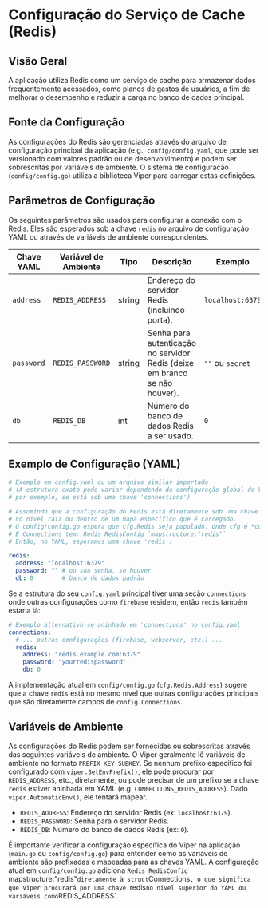 # Configuração do Serviço de Cache (Redis)

## Visão Geral

A aplicação utiliza Redis como um serviço de cache para armazenar dados frequentemente acessados, como planos de gastos de usuários, a fim de melhorar o desempenho e reduzir a carga no banco de dados principal.

## Fonte da Configuração

As configurações do Redis são gerenciadas através do arquivo de configuração principal da aplicação (e.g., `config/config.yaml`, que pode ser versionado com valores padrão ou de desenvolvimento) e podem ser sobrescritas por variáveis de ambiente. O sistema de configuração (`config/config.go`) utiliza a biblioteca Viper para carregar estas definições.

## Parâmetros de Configuração

Os seguintes parâmetros são usados para configurar a conexão com o Redis. Eles são esperados sob a chave `redis` no arquivo de configuração YAML ou através de variáveis de ambiente correspondentes.

| Chave YAML | Variável de Ambiente | Tipo   | Descrição                                                            | Exemplo         |
|------------|----------------------|--------|----------------------------------------------------------------------|-----------------|
| `address`  | `REDIS_ADDRESS`      | string | Endereço do servidor Redis (incluindo porta).                      | `localhost:6379`|
| `password` | `REDIS_PASSWORD`     | string | Senha para autenticação no servidor Redis (deixe em branco se não houver). | `""` ou `secret`|
| `db`       | `REDIS_DB`           | int    | Número do banco de dados Redis a ser usado.                          | `0`             |

## Exemplo de Configuração (YAML)

```yaml
# Exemplo em config.yaml ou um arquivo similar importado
# (A estrutura exata pode variar dependendo da configuração global do Viper,
# por exemplo, se está sob uma chave 'connections')

# Assumindo que a configuração do Redis está diretamente sob uma chave 'redis'
# no nível raiz ou dentro de um mapa específico que é carregado.
# O config/config.go espera que cfg.Redis seja populado, onde cfg é *config.Connections.
# E Connections tem: Redis RedisConfig `mapstructure:"redis"`
# Então, no YAML, esperamos uma chave 'redis':

redis:
  address: "localhost:6379"
  password: "" # ou sua senha, se houver
  db: 0        # banco de dados padrão
```

Se a estrutura do seu `config.yaml` principal tiver uma seção `connections` onde outras configurações como `firebase` residem, então `redis` também estaria lá:

```yaml
# Exemplo alternativo se aninhado em 'connections' no config.yaml
connections:
  # ... outras configurações (firebase, webserver, etc.) ...
  redis:
    address: "redis.example.com:6379"
    password: "yourredispassword"
    db: 0
```
A implementação atual em `config/config.go` (`cfg.Redis.Address`) sugere que a chave `redis` está no mesmo nível que outras configurações principais que são diretamente campos de `config.Connections`.

## Variáveis de Ambiente

As configurações do Redis podem ser fornecidas ou sobrescritas através das seguintes variáveis de ambiente. O Viper geralmente lê variáveis de ambiente no formato `PREFIX_KEY_SUBKEY`. Se nenhum prefixo específico foi configurado com `viper.SetEnvPrefix()`, ele pode procurar por `REDIS_ADDRESS`, etc., diretamente, ou pode precisar de um prefixo se a chave `redis` estiver aninhada em YAML (e.g. `CONNECTIONS_REDIS_ADDRESS`). Dado `viper.AutomaticEnv()`, ele tentará mapear.

*   `REDIS_ADDRESS`: Endereço do servidor Redis (ex: `localhost:6379`).
*   `REDIS_PASSWORD`: Senha para o servidor Redis.
*   `REDIS_DB`: Número do banco de dados Redis (ex: `0`).

É importante verificar a configuração específica do Viper na aplicação (`main.go` ou `config/config.go`) para entender como as variáveis de ambiente são prefixadas e mapeadas para as chaves YAML. A configuração atual em `config/config.go` adiciona `Redis RedisConfig `mapstructure:"redis"` diretamente à struct `Connections`, o que significa que Viper procurará por uma chave `redis` no nível superior do YAML ou variáveis como `REDIS_ADDRESS`.
